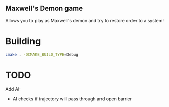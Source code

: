 ## Maxwell's Demon game

Allows you to play as Maxwell's demon and try to restore order to a system!

# Building

```bash
cmake . -DCMAKE_BUILD_TYPE=Debug
```

# TODO

Add AI:
* AI checks if trajectory will pass through and open barrier

